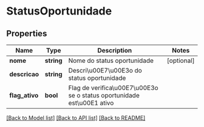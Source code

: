 # StatusOportunidade

## Properties
Name | Type | Description | Notes
------------ | ------------- | ------------- | -------------
**nome** | **string** | Nome do status oportunidade | [optional] 
**descricao** | **string** | Descri\u00E7\u00E3o do status oportunidade | 
**flag_ativo** | **bool** | Flag de verifica\u00E7\u00E3o se o status oportunidade est\u00E1 ativo | 

[[Back to Model list]](../README.md#documentation-for-models) [[Back to API list]](../README.md#documentation-for-api-endpoints) [[Back to README]](../README.md)


